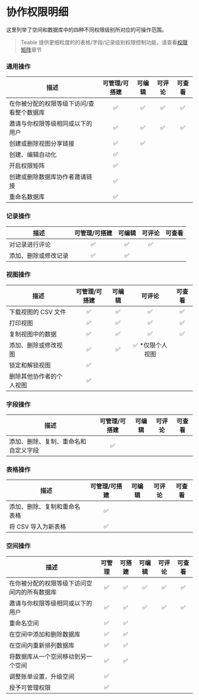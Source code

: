 # 协作权限明细

这里列举了空间和数据库中的四种不同权限级别所对应的可操作范围。

> Teable 提供更细粒度的的表格/字段/记录级别权限控制功能，请查看[权限矩阵](../quan-xian-guan-li.md)章节

### 通用操作

| 描述                    | 可管理/可搭建 | 可编辑 | 可评论 | 可查看 |
| --------------------- | :-----: | :-: | :-: | :-: |
| 在你被分配的权限等级下访问/查看整个数据库 |    ✅    |  ✅  |  ✅  |  ✅  |
| 邀请与你权限等级相同或以下的用户      |    ✅    |  ✅  |  ✅  |  ✅  |
| 创建或删除视图分享链接           |    ✅    |  ✅  |     |     |
| 创建、编辑自动化              |    ✅    |     |     |     |
| 开启权限矩阵                |    ✅    |     |     |     |
| 创建或删除数据库协作者邀请链接       |    ✅    |     |     |     |
| 重命名数据库                |    ✅    |     |     |     |

### 记录操作

| 描述         | 可管理/可搭建 | 可编辑 | 可评论 | 可查看 |
| ---------- | :-----: | :-: | :-: | :-: |
| 对记录进行评论    |    ✅    |  ✅  |  ✅  |     |
| 添加、删除或修改记录 |    ✅    |  ✅  |     |     |

### 视图操作

| 描述           | 可管理/可搭建 | 可编辑 |     可评论    | 可查看 |
| ------------ | :-----: | :-: | :--------: | :-: |
| 下载视图的 CSV 文件 |    ✅    |  ✅  |      ✅     |  ✅  |
| 打印视图         |    ✅    |  ✅  |      ✅     |  ✅  |
| 复制视图中的数据     |    ✅    |  ✅  |      ✅     |  ✅  |
| 添加、删除或修改视图   |    ✅    |  ✅  | ✅ \*仅限个人视图 |     |
| 锁定和解锁视图      |    ✅    |     |            |     |
| 删除其他协作者的个人视图 |    ✅    |     |            |     |

### 字段操作

| 描述                 | 可管理/可搭建 | 可编辑 | 可评论 | 可查看 |
| ------------------ | :-----: | :-: | :-: | :-: |
| 添加、删除、复制、重命名和自定义字段 |    ✅    |     |     |     |

### 表格操作

| 描述             | 可管理/可搭建 | 可编辑 | 可评论 | 可查看 |
| -------------- | :-----: | :-: | :-: | :-: |
| 添加、删除、复制和重命名表格 |    ✅    |     |     |     |
| 将 CSV 导入为新表格   |    ✅    |     |     |     |

### 空间操作

| 描述                     | 可管理 | 可搭建 | 可编辑 | 可评论 | 可查看 |
| ---------------------- | :-: | :-: | :-: | :-: | :-: |
| 在你被分配的权限等级下访问空间内的所有数据库 |  ✅  |  ✅  |  ✅  |  ✅  |  ✅  |
| 邀请与你权限等级相同或以下的用户       |  ✅  |  ✅  |  ✅  |  ✅  |  ✅  |
| 重命名空间                  |  ✅  |  ✅  |     |     |     |
| 在空间中添加和删除数据库           |  ✅  |  ✅  |     |     |     |
| 在空间内重新排列数据库            |  ✅  |  ✅  |     |     |     |
| 将数据库从一个空间移动到另一个空间      |  ✅  |  ✅  |     |     |     |
| 调整账单设置，升级空间            |  ✅  |     |     |     |     |
| 授予可管理权限                |  ✅  |     |     |     |     |
